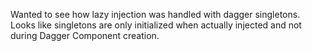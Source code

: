 Wanted to see how lazy injection was handled with dagger singletons. Looks like singletons are only initialized when actually injected and not during Dagger Component creation.